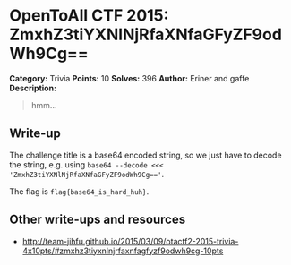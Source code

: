 # OpenToAll CTF 2015: ZmxhZ3tiYXNlNjRfaXNfaGFyZF9odWh9Cg==

**Category:** Trivia
**Points:** 10
**Solves:** 396
**Author:** Eriner and gaffe
**Description:** 

> hmm...

## Write-up

The challenge title is a base64 encoded string, so we just have to decode the string, e.g. using `base64 --decode <<< 'ZmxhZ3tiYXNlNjRfaXNfaGFyZF9odWh9Cg=='`.
>
The flag is `flag{base64_is_hard_huh}`.

## Other write-ups and resources

* <http://team-jihfu.github.io/2015/03/09/otactf2-2015-trivia-4x10pts/#zmxhz3tiyxnlnjrfaxnfagfyzf9odwh9cg-10pts>